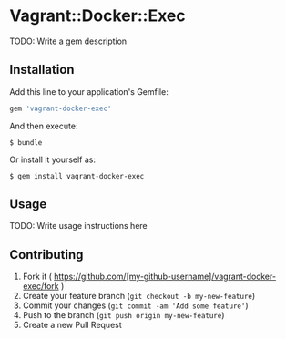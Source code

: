 # Vagrant::Docker::Exec

TODO: Write a gem description

## Installation

Add this line to your application's Gemfile:

```ruby
gem 'vagrant-docker-exec'
```

And then execute:

    $ bundle

Or install it yourself as:

    $ gem install vagrant-docker-exec

## Usage

TODO: Write usage instructions here

## Contributing

1. Fork it ( https://github.com/[my-github-username]/vagrant-docker-exec/fork )
2. Create your feature branch (`git checkout -b my-new-feature`)
3. Commit your changes (`git commit -am 'Add some feature'`)
4. Push to the branch (`git push origin my-new-feature`)
5. Create a new Pull Request
